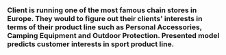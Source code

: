 ### Client is running one of the most famous chain stores in Europe. They would to figure out their clients' interests in terms of their product line such as Personal Accessories, Camping Equipment and Outdoor Protection. Presented model predicts customer interests in sport product line.
